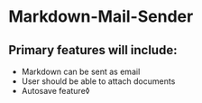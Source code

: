 # Markdown-Mail-Sender

## Primary features will include:
- Markdown can be sent as email
- User should be able to attach documents
- Autosave feature◊
